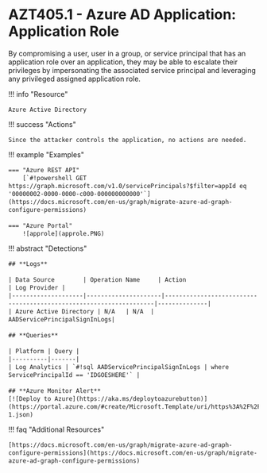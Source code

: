 # AZT405.1 - Azure AD Application: Application Role

By compromising a user, user in a group, or service principal that has an application role over an application, they may be able to escalate their privileges by impersonating the associated service principal and leveraging any privileged assigned application role.

!!! info "Resource" 

	Azure Active Directory

!!! success "Actions"

	Since the attacker controls the application, no actions are needed.

!!! example "Examples"

	=== "Azure REST API"	
		[`#!powershell GET https://graph.microsoft.com/v1.0/servicePrincipals?$filter=appId eq '00000002-0000-0000-c000-000000000000'`](https://docs.microsoft.com/en-us/graph/migrate-azure-ad-graph-configure-permissions)		

    === "Azure Portal"
    	![approle](approle.PNG)

!!! abstract "Detections"

	## **Logs** 

    | Data Source        | Operation Name     | Action                                                            | Log Provider |
    |--------------------|---------------------|-------------------------------------------------------------------|--------------|
    | Azure Active Directory | N/A	 | N/A	| AADServicePrincipalSignInLogs|

	## **Queries**

	| Platform | Query |
    |----------|-------|
	| Log Analytics | `#!sql AADServicePrincipalSignInLogs | where ServicePrincipalId == 'IDGOESHERE'` |
	
	## **Azure Monitor Alert**
	[![Deploy to Azure](https://aka.ms/deploytoazurebutton)](https://portal.azure.com/#create/Microsoft.Template/uri/https%3A%2F%2Fraw.githubusercontent.com%2Fmicrosoft%2FAzDetectSuite%2Fmain%2FAzureThreatResearchMatrix%2FPrivilegeEscalation%2FAZT405%2FAZT405-1.json)

!!! faq "Additional Resources"

	[https://docs.microsoft.com/en-us/graph/migrate-azure-ad-graph-configure-permissions](https://docs.microsoft.com/en-us/graph/migrate-azure-ad-graph-configure-permissions)
